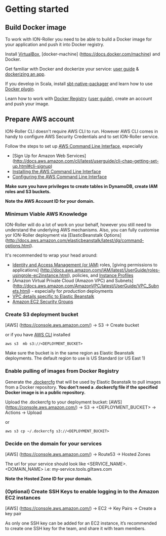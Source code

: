 # Getting started 

## Build Docker image 
To work with ION-Roller you need to be able to build a Docker image for your application and push it into Docker registry. 

Install [VirtualBox](https://www.virtualbox.org/), [docker-machine] (https://docs.docker.com/machine) and Docker.

Get familiar with Docker and dockerize your service: [user guide](https://docs.docker.com/userguide/) & [dockerizing an app](https://docs.docker.com/userguide/dockerizing/).

If you develop in Scala, install [sbt-native-packager](http://www.scala-sbt.org/sbt-native-packager/gettingstarted.html#installation) and learn how to use [Docker plugin](http://www.scala-sbt.org/sbt-native-packager/formats/docker.html).

Learn how to work with [Docker Registry](https://hub.docker.com/) ([user guide](https://github.com/docker/docker/blob/master/docs/sources/userguide/dockerrepos.md)), create an account and push your image.

## Prepare AWS account

ION-Roller CLI doesn't require AWS CLI to run. However AWS CLI comes in handy to configure AWS Security Credentials and to set ION-Roller service.

Follow the steps to set up [AWS Command Line Interface](http://docs.aws.amazon.com/cli/latest/userguide/cli-chap-getting-set-up.html), especially 

 - [Sign Up for Amazon Web Services] (http://docs.aws.amazon.com/cli/latest/userguide/cli-chap-getting-set-up.html#cli-signup)
 - [Installing the AWS Command Line Interface](http://docs.aws.amazon.com/cli/latest/userguide/installing.html)
 - [Configuring the AWS Command Line Interface](http://docs.aws.amazon.com/cli/latest/userguide/cli-chap-getting-started.html)

**Make sure you have privileges to create tables in DynamoDB, create IAM roles and S3 buckets.**

**Note the  AWS Account ID for your domain.**

### Minimum Viable AWS Knowledge 

ION-Roller will do a lot of work on your behalf, however you still need to understand the underlying AWS mechanisms. Also, you can fully customise yor ION-Roller deployment via [ElasticBeanstalk Options] (http://docs.aws.amazon.com/elasticbeanstalk/latest/dg/command-options.html).

It's recommended to wrap your head around:

 - [Identity and Access Management (or IAM)](http://aws.amazon.com/iam/) roles, [giving permissions to applications] (http://docs.aws.amazon.com/IAM/latest/UserGuide/roles-usingrole-ec2instance.html), policies, and [Instance Profiles](http://docs.aws.amazon.com/IAM/latest/UserGuide/roles-usingrole-instanceprofile.html)
 - [Amazon Virtual Private Cloud (Amazon VPC) and Subnets] (http://docs.aws.amazon.com/AmazonVPC/latest/UserGuide/VPC_Subnets.html) - especially for *production* deployments
 - [VPC details specific to Elastic Beanstalk](http://docs.aws.amazon.com/elasticbeanstalk/latest/dg/AWSHowTo-vpc.html)
 - [Amazon EC2 Security Groups](http://docs.aws.amazon.com/AWSEC2/latest/UserGuide/using-network-security.html)
 
### Create S3 deployment bucket
[AWS] (https://console.aws.amazon.com/) ->  S3 -> Create bucket 

or if you have [AWS CLI](http://docs.aws.amazon.com/cli/latest/userguide/cli-chap-getting-set-up.html) installed

`aws s3  mb s3://<DEPLOYMENT_BUCKET>`


Make sure the bucket is in the same region as Elastic Beanstalk deployments. The default region to use is US Standard (or US East 1)

### Enable pulling of images from Docker Registry
Generate the [.dockercfg](https://github.com/docker/docker/blob/master/docs/sources/userguide/dockerrepos.md#account-creation-and-login) that will be used by Elastic Beanstalk to pull images from a Docker repository. **You don’t need a .dockercfg file if the specified Docker image is in a public repository.**

Upload the .dockercfg to your deployment bucket:
[AWS] (https://console.aws.amazon.com/) ->  S3  -> \<DEPLOYMENT_BUCKET\> -> Actions -> Upload

or

`aws s3 cp ~/.dockercfg s3://<DEPLOYMENT_BUCKET>`

###  Decide on the domain for your services
[AWS] (https://console.aws.amazon.com/) -> Route53 -> Hosted Zones

The url for your service should look like 
<SERVICE_NAME>.<DOMAIN_NAME>
i.e: my-service.tools.giltaws.com

**Note the  Hosted Zone ID for your domain.**

### (Optional)  Create SSH Keys to enable logging in to the Amazon EC2 instances
[AWS] (https://console.aws.amazon.com/) -> EC2 -> Key Pairs -> Create a key pair

As only one SSH key can be added for an EC2 instance, it’s recommended to create one SSH key for the team, and share it with team members.
